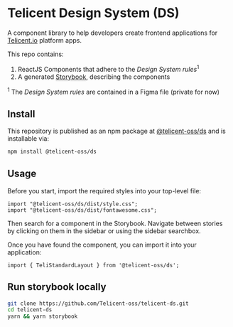 # Telicent Design System (DS)

A component library to help developers create frontend applications for [Telicent.io](https://telicent.io/) platform apps.

This repo contains:
1. ReactJS Components that adhere to the  _Design System rules_<sup>1</sup>
2. A generated [Storybook](https://telicent-oss.github.io/ds/), describing the components

<sup>1</sup> The _Design System rules_ are contained in a Figma file (private for now)

## Install

This repository is published as an npm package at [@telicent-oss/ds](https://www.npmjs.com/package/@telicent-oss/ds) and is installable via:

```sh
npm install @telicent-oss/ds
```

## Usage

Before you start, import the required styles into your top-level file:
```tsx
import "@telicent-oss/ds/dist/style.css";
import "@telicent-oss/ds/dist/fontawesome.css";
```

Then search for a component in the Storybook. Navigate between stories by clicking on them in the sidebar or using the sidebar searchbox.

Once you have found the component, you can import it into your application:

```tsx
import { TeliStandardLayout } from '@telicent-oss/ds';
```

## Run storybook locally

```sh
git clone https://github.com/Telicent-oss/telicent-ds.git
cd telicent-ds
yarn && yarn storybook
```
